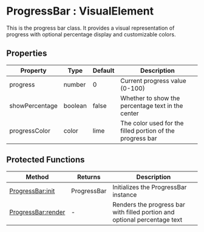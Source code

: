 # ProgressBar : VisualElement
This is the progress bar class. It provides a visual representation of progress
with optional percentage display and customizable colors.

## Properties

|Property|Type|Default|Description|
|---|---|---|---|
|progress|number|0|Current progress value (0-100)
|showPercentage|boolean|false|Whether to show the percentage text in the center
|progressColor|color|lime|The color used for the filled portion of the progress bar


## Protected Functions

|Method|Returns|Description|
|---|---|---|
|[ProgressBar:init](#ProgressBar:init)|ProgressBar|Initializes the ProgressBar instance
|[ProgressBar:render](#ProgressBar:render)|-|Renders the progress bar with filled portion and optional percentage text


